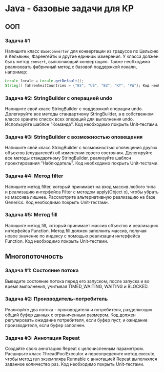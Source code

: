 # Java - базовые задачи для КР

## ООП

### Задача #1

Напишите класс `BaseConverter` для конвертации из градусов по Цельсию в Кельвины, Фаренгейты и другие единицы измерения. У класса должен быть метод `convert`, выполняющий конвертацию. Также необходимо реализовать фабричный метод с базовой поддержкой локали, например:

```java
Locale locale = Locale.getDefault();
String[] fahrenheitCountries = {"BS", "US", "BZ", "KY", "PW"}; Код необходимо покрыть Unit-тестами.
```
### Задача #2: StringBuilder с операцией undo
Напишите свой класс StringBuilder с поддержкой операции undo. Делегируйте все методы стандартному StringBuilder, а в собственном классе храните список всех операций для выполнения undo. Используйте шаблон "Команда". Код необходимо покрыть Unit-тестами.

### Задача #3: StringBuilder с возможностью оповещения
Напишите свой класс StringBuilder с возможностью оповещения других объектов (слушателей) об изменении своего состояния. Делегируйте все методы стандартному StringBuilder, реализуйте шаблон проектирования "Наблюдатель". Код необходимо покрыть Unit-тестами.

### Задача #4: Метод filter
Напишите метод filter, который принимает на вход массив любого типа и реализацию интерфейса Filter с методом apply(Object o), чтобы убрать из массива лишнее. Рассмотрите альтернативную реализацию на базе Generics. Код необходимо покрыть Unit-тестами.

### Задача #5: Метод fill
Напишите метод fill, который принимает массив объектов и реализацию интерфейса Function. Метод fill должен заполнить массив, получая новое значение по индексу с помощью реализации интерфейса Function. Код необходимо покрыть Unit-тестами.

## Многопоточность
### Задача #1: Состояние потока
Выведите состояние потока перед его запуском, после запуска и во время выполнения, учитывая TIMED_WAITING, WAITING и BLOCKED.

### Задача #2: Производитель-потребитель
Реализуйте два потока - производителя и потребителя, разделяющих общий буфер данных с ограниченным размером. Код должен регулировать ожидание потребителя, если буфер пуст, и ожидание производителя, если буфер заполнен.

### Задача #3: Аннотация Repeat
Создайте свою аннотацию Repeat с целочисленным параметром. Расширьте класс ThreadPoolExecutor и переопределите метод execute, чтобы метод run экземпляра Runnable с аннотацией Repeat выполнялся заданное количество раз. Код необходимо покрыть Unit-тестами.
